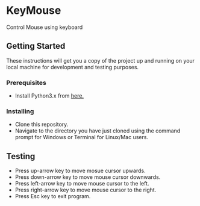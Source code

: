 # KeyMouse
Control Mouse using keyboard

## Getting Started
These instructions will get you a copy of the project up and running on your local machine for development and testing purposes.

### Prerequisites
* Install Python3.x from [here.](https://www.python.org/)


### Installing
* Clone this repository.
* Navigate to the directory you have just cloned using the command prompt for Windows or Terminal for Linux/Mac users.

## Testing
* Press up-arrow key to move mosue cursor upwards.
* Press down-arrow key to move mouse cursor downwards.
* Press left-arrow key to move mouse cursor to the left.
* Press right-arrow key to move mouse cursor to the right.
* Press Esc key to exit program.
